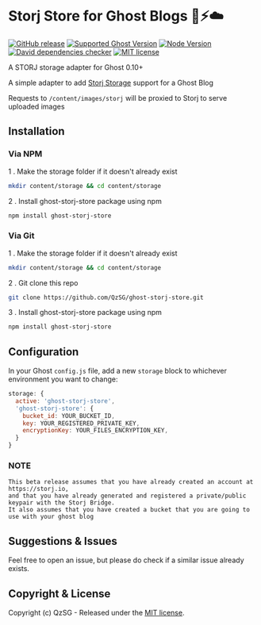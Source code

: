 # Storj Store for Ghost Blogs :ghost::zap::cloud:
[![GitHub release](https://img.shields.io/github/release/QzSG/ghost-storj-store.svg?style=flat-square)](https://github.com/QzSG/ghost-storj-store/releases)
[![Supported Ghost Version](https://img.shields.io/badge/ghost%20supported-^0.10.0-brightgreen.svg?maxAge=2592000&style=flat-square)](https://github.com/TryGhost/Ghost)
[![Node Version](https://img.shields.io/badge/node-^4.5-brightgreen.svg?maxAge=2592000&style=flat-square)](https://nodejs.org/en/)
[![David dependencies checker](https://img.shields.io/david/QzSG/ghost-storj-store.svg?maxAge=2592000&style=flat-square)](https://david-dm.org/QzSG/ghost-storj-store)
[![MIT license](https://img.shields.io/github/license/QzSG/ghost-storj-store.svg?maxAge=2592000&style=flat-square)](https://github.com/QzSG/ghost-storj-store/blob/master/LICENSE)

A STORJ storage adapter for Ghost 0.10+

A simple adapter to add [Storj Storage](https://storj.io) support for a Ghost Blog

Requests to `/content/images/storj` will be proxied to Storj to serve uploaded images

## Installation

### Via NPM

1 . Make the storage folder if it doesn't already exist 

```bash
mkdir content/storage && cd content/storage
```

2 . Install ghost-storj-store package using npm

```bash
npm install ghost-storj-store
```

### Via Git

1 . Make the storage folder if it doesn't already exist 

```bash
mkdir content/storage && cd content/storage
```

2 . Git clone this repo 

```bash
git clone https://github.com/QzSG/ghost-storj-store.git
```

3 . Install ghost-storj-store package using npm

```bash
npm install ghost-storj-store
```
## Configuration

In your Ghost `config.js` file, add a new `storage` block to whichever environment you want to change:

```js
storage: {
  active: 'ghost-storj-store',
  'ghost-storj-store': {
    bucket_id: YOUR_BUCKET_ID,
    key: YOUR_REGISTERED_PRIVATE_KEY,
    encryptionKey: YOUR_FILES_ENCRYPTION_KEY,
  }
}
```

### NOTE
```
This beta release assumes that you have already created an account at https://storj.io,
and that you have already generated and registered a private/public keypair with the Storj Bridge. 
It also assumes that you have created a bucket that you are going to use with your ghost blog
```

## Suggestions & Issues

Feel free to open an issue, but please do check if a similar issue already exists.

## Copyright & License

Copyright (c) QzSG - Released under the [MIT license](LICENSE).
